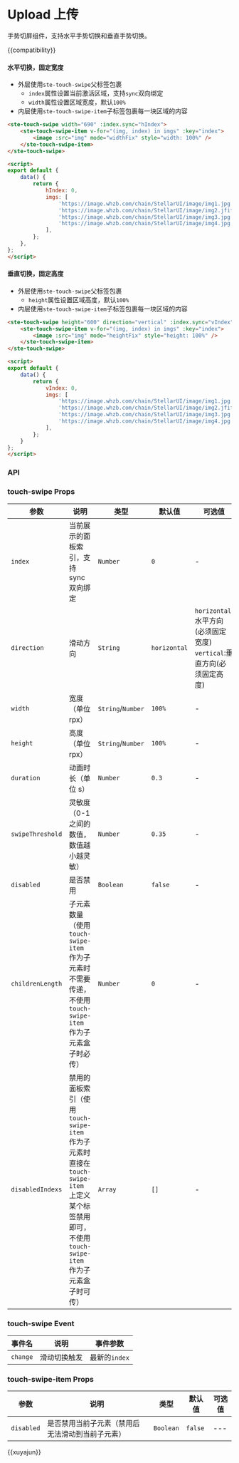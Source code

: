 # Upload 上传
手势切屏组件，支持水平手势切换和垂直手势切换。

{{compatibility}}


#### 水平切换，固定宽度
- 外层使用`ste-touch-swipe`父标签包裹
	- `index`属性设置当前激活区域，支持`sync`双向绑定
	- `width`属性设置区域宽度，默认`100%`
- 内层使用`ste-touch-swipe-item`子标签包裹每一块区域的内容


```html
<ste-touch-swipe width="690" :index.sync="hIndex">
	<ste-touch-swipe-item v-for="(img, index) in imgs" :key="index">
		<image :src="img" mode="widthFix" style="width: 100%" />
	</ste-touch-swipe-item>
</ste-touch-swipe>

<script>
export default {
	data() {
		return {
			hIndex: 0,
			imgs: [
				'https://image.whzb.com/chain/StellarUI/image/img1.jpg',
				'https://image.whzb.com/chain/StellarUI/image/img2.jfif',
				'https://image.whzb.com/chain/StellarUI/image/img3.jpg',
				'https://image.whzb.com/chain/StellarUI/image/img4.jpg',
			],
		};
	},
};
</script>
```
#### 垂直切换，固定高度
- 外层使用`ste-touch-swipe`父标签包裹
	- `height`属性设置区域高度，默认`100%`
- 内层使用`ste-touch-swipe-item`子标签包裹每一块区域的内容


```html
<ste-touch-swipe height="600" direction="vertical" :index.sync="vIndex">
	<ste-touch-swipe-item v-for="(img, index) in imgs" :key="index">
		<image :src="img" mode="heightFix" style="height: 100%" />
	</ste-touch-swipe-item>
</ste-touch-swipe>

<script>
export default {
	data() {
		return {
			vIndex: 0,
			imgs: [
				'https://image.whzb.com/chain/StellarUI/image/img1.jpg',
				'https://image.whzb.com/chain/StellarUI/image/img2.jfif',
				'https://image.whzb.com/chain/StellarUI/image/img3.jpg',
				'https://image.whzb.com/chain/StellarUI/image/img4.jpg',
			],
		};
	}
};
</script>
```


### API
### touch-swipe Props

| 参数             | 说明                                                                                                                                                   | 类型              | 默认值       | 可选值                                                                      |
| ---------------- | ------------------------------------------------------------------------------------------------------------------------------------------------------ | ----------------- | ------------ | --------------------------------------------------------------------------- |
| `index`          | 当前展示的面板索引，支持 sync 双向绑定                                                                                                                 | `Number`          | `0`          | -                                                                           |
| `direction`      | 滑动方向                                                                                                                                               | `String`          | `horizontal` | `horizontal`:水平方向(必须固定宽度) <br />`vertical`:垂直方向(必须固定高度) |
| `width`          | 宽度（单位 rpx）                                                                                                                                       | `String`/`Number` | `100%`       | -                                                                           |
| `height`         | 高度（单位 rpx）                                                                                                                                       | `String`/`Number` | `100%`       | -                                                                           |
| `duration`       | 动画时长（单位 s）                                                                                                                                     | `Number`          | `0.3`        | -                                                                           |
| `swipeThreshold` | 灵敏度（0-1 之间的数值，数值越小越灵敏）                                                                                                               | `Number`          | `0.35`       | -                                                                           |
| `disabled`       | 是否禁用                                                                                                                                               | `Boolean`         | `false`      | -                                                                           |
| `childrenLength` | 子元素数量（使用 `touch-swipe-item` 作为子元素时不需要传递，不使用 `touch-swipe-item` 作为子元素盒子时必传）                                           | `Number`          | `0`          | -                                                                           |
| `disabledIndexs` | 禁用的面板索引（使用 `touch-swipe-item` 作为子元素时直接在 `touch-swipe-item` 上定义某个标签禁用即可，不使用 `touch-swipe-item` 作为子元素盒子时可传） | `Array`           | `[]`         | -                                                                           |

### touch-swipe Event

| 事件名   | 说明         | 事件参数      |
| -------- | ------------ | ------------- |
| `change` | 滑动切换触发 | 最新的`index` |

### touch-swipe-item Props

| 参数       | 说明                                             | 类型      | 默认值  | 可选值 |
| ---------- | ------------------------------------------------ | --------- | ------- | ------ |
| `disabled` | 是否禁用当前子元素（禁用后无法滑动到当前子元素） | `Boolean` | `false` | ---    |


{{xuyajun}}